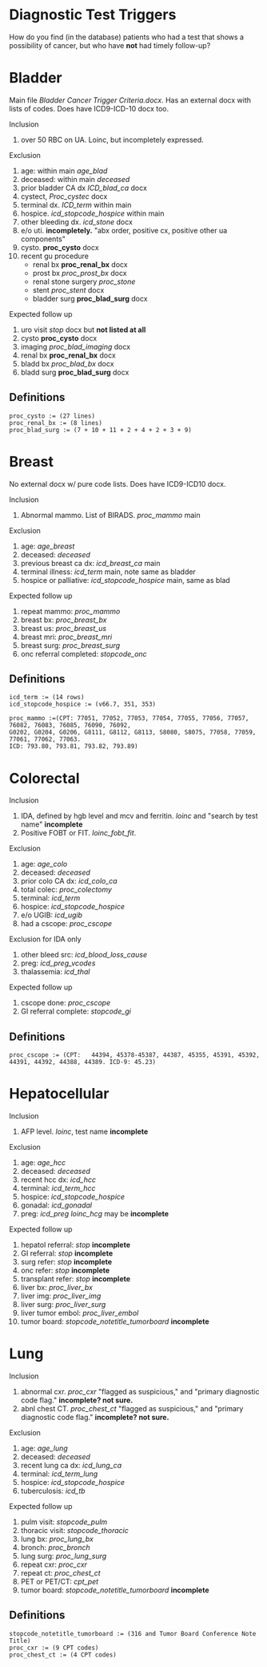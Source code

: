 Diagnostic Test Triggers
========

How do you find (in the database) patients who had a test that shows a possibility of cancer, but who have **not** had timely follow-up?


Bladder
========

Main file *Bladder Cancer Trigger Criteria.docx*. Has an external docx with lists of codes. Does have ICD9-ICD-10 docx too.

Inclusion

1. over 50 RBC on UA. Loinc, but incompletely expressed.

Exclusion

1. age: within main *age_blad*
2. deceased: within main *deceased*
3. prior bladder CA dx *ICD_blad_ca* docx
4. cystect, *Proc_cystec* docx
5. terminal dx. *ICD_term* within main
6. hospice. *icd_stopcode_hospice* within main
7. other bleeding dx. *icd_stone* docx
8. e/o uti. **incompletely.** "abx order, positive cx, positive other ua components"
9. cysto. **proc_cysto** docx
10. recent gu procedure
    - renal bx **proc_renal_bx** docx
    - prost bx *proc_prost_bx*  docx 
    - renal stone surgery *proc_stone*
    - stent *proc_stent* docx
    - bladder surg **proc_blad_surg** docx

Expected follow up

1. uro visit *stop* docx but **not listed at all**
2. cysto **proc_cysto** docx
3. imaging *proc_blad_imaging* docx
4. renal bx **proc_renal_bx** docx
5. bladd bx *proc_blad_bx* docx
6. bladd surg **proc_blad_surg** docx

Definitions
--------
```
proc_cysto := (27 lines)
proc_renal_bx := (8 lines)
proc_blad_surg := (7 + 10 + 11 + 2 + 4 + 2 + 3 + 9)
```


Breast
========

No external docx w/ pure code lists. Does have ICD9-ICD10 docx.

Inclusion

1. Abnormal mammo. List of BIRADS. *proc_mammo* main

Exclusion

1. age: *age_breast*
2. deceased: *deceased*
3. previous breast ca dx: *icd_breast_ca* main
4. terminal illness: *icd_term* main, note same as bladder
5. hospice or palliative: *icd_stopcode_hospice* main, same as blad

Expected follow up

1. repeat mammo: *proc_mammo*
2. breast bx: *proc_breast_bx*
3. breast us: *proc_breast_us*
4. breast mri: *proc_breast_mri* 
5. breast surg: *proc_breast_surg*
6. onc referral completed: *stopcode_onc*

Definitions
--------
```
icd_term := (14 rows)
icd_stopcode_hospice := (v66.7, 351, 353)

proc_mammo :=(CPT: 77051, 77052, 77053, 77054, 77055, 77056, 77057, 76082, 76083, 76085, 76090, 76092, 
G0202, G0204, G0206, G8111, G8112, G8113, S8080, S8075, 77058, 77059, 77061, 77062, 77063. 
ICD: 793.80, 793.81, 793.82, 793.89)
```


Colorectal
========
Inclusion

1. IDA, defined by hgb level and mcv and ferritin. *loinc* and "search by test name" **incomplete**
2. Positive FOBT or FIT. *loinc_fobt_fit*.

Exclusion

1. age: *age_colo*
2. deceased: *deceased*
3. prior colo CA dx: *icd_colo_ca*
4. total colec: *proc_colectomy*
5. terminal: *icd_term*
6. hospice: *icd_stopcode_hospice*
7. e/o UGIB: *icd_ugib*
8. had a cscope: *proc_cscope*

Exclusion for IDA only

1. other bleed src: *icd_blood_loss_cause*
2. preg: *icd_preg_vcodes*
3. thalassemia: *icd_thal*

Expected follow up

1. cscope done: *proc_cscope*
2. GI referral complete: *stopcode_gi*

Definitions
--------
`proc_cscope := (CPT: 	44394, 45378-45387, 44387, 45355, 45391, 45392, 44391, 44392, 44388, 44389. ICD-9: 45.23)`


Hepatocellular
========
Inclusion

1. AFP level. *loinc*, test name **incomplete**

Exclusion

1. age: *age_hcc*
2. deceased: *deceased*
3. recent hcc dx: *icd_hcc*
4. terminal: *icd_term_hcc*
5. hospice: *icd_stopcode_hospice*
6. gonadal: *icd_gonadal*
7. preg: *icd_preg* *loinc_hcg* may be **incomplete**


Expected follow up

1. hepatol referral: *stop* **incomplete**
2. GI referral: *stop* **incomplete**
3. surg refer: *stop* **incomplete**
4. onc refer: *stop* **incomplete**
5. transplant refer: *stop* **incomplete**
6. liver bx: *proc_liver_bx*
7. liver img: *proc_liver_img*
8. liver surg: *proc_liver_surg*
9. liver tumor embol: *proc_liver_embol*
10. tumor board: *stopcode_notetitle_tumorboard* **incomplete**


Lung
========
Inclusion

1. abnormal cxr. *proc_cxr* "flagged as suspicious," and "primary diagnostic code flag." **incomplete? not sure.**
2. abnl chest CT. *proc_chest_ct* "flagged as suspicious," and "primary diagnostic code flag." **incomplete? not sure.**

Exclusion

1. age: *age_lung*
2. deceased: *deceased*
3. recent lung ca dx: *icd_lung_ca*
4. terminal: *icd_term_lung*
5. hospice: *icd_stopcode_hospice*
6. tuberculosis: *icd_tb*

Expected follow up

1. pulm visit: *stopcode_pulm*
2. thoracic visit: *stopcode_thoracic*
3. lung bx: *proc_lung_bx*
4. bronch: *proc_bronch*
5. lung surg: *proc_lung_surg*
6. repeat cxr: *proc_cxr*
7. repeat ct: *proc_chest_ct*
8. PET or PET/CT: *cpt_pet*
9. tumor board: *stopcode_notetitle_tumorboard* **incomplete**

Definitions
--------
```
stopcode_notetitle_tumorboard := (316 and Tumor Board Conference Note Title)
proc_cxr := (9 CPT codes)
proc_chest_ct := (4 CPT codes)
```
